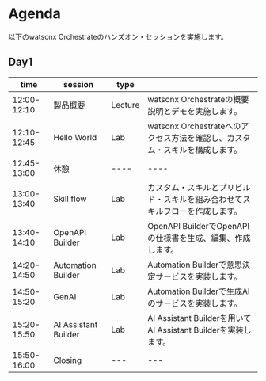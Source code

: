 # Agenda

以下のwatsonx Orchestrateのハンズオン・セッションを実施します。

## Day1
|time|session|type||
|-------|----|----|---|
|12:00-12:10|製品概要|Lecture|watsonx Orchestrateの概要説明とデモを実施します。|
|12:10-12:45|Hello World|Lab|watsonx Orchestrateへのアクセス方法を確認し、カスタム・スキルを構成します。|
|12:45-13:00|休憩|----|----|
|13:00-13:40|Skill flow|Lab|カスタム・スキルとプリビルド・スキルを組み合わせてスキルフローを作成します。|
|13:40-14:10|OpenAPI Builder|Lab|OpenAPI BuilderでOpenAPIの仕様書を生成、編集、作成します。|
|14:20-14:50|Automation Builder|Lab|Automation Builderで意思決定サービスを実装します。|
|14:50-15:20|GenAI|Lab|Automation Builderで生成AIのサービスを実装します。|
|15:20-15:50|AI Assistant Builder|Lab|AI Assistant Builderを用いてAI Assistant Builderを実装します。|
|15:50-16:00|Closing|---|---|